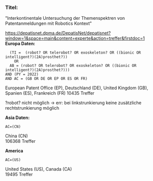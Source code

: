 ### Titel:
"Interkontinentale Untersuchung der Themenspektren von Patentanmeldungen mit Robotics Kontext"

https://depatisnet.dpma.de/DepatisNet/depatisnet?window=1&space=main&content=experte&action=treffer&firstdoc=1  
**Europa Daten:**
```
  (TI =  (robot? OR telerobot? OR exoskeleton? OR ((bionic OR intelligent?)(2A)prosthet?))
    OR 
  AB = (robot? OR telerobot? OR exoskeleton? OR ((bionic OR intelligent?)(2A)prosthet?)))
AND (PY = 2022) 
AND AC = (GB OR DE OR EP OR ES OR FR) 
```
European Patent Office (EP), Deutschland (DE), United Kingdom (GB), Spanien (ES), Frankreich (FR) 
10435 Treffer  

?robot? nicht möglich -> err: bei linkstrunkierung keine zusätzliche rechtstrunkierung möglich

**Asia Daten:**
```
AC=(CN)
```
China (CN)  
106368 Treffer

**America**
```
AC=(US)  
```
United States (US), Canada (CA)  
19495 Treffer